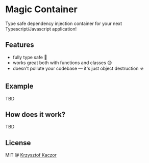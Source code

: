 # Magic Container

Type safe dependency injection container for your next Typescript/Javascript application!

## Features

* fully type safe 💯
* works great both with functions and classes 😍
* doesn't pollute your codebase — it's just object destruction ☣️

## Example

TBD

## How does it work?

TBD

## License

MIT @ [Krzysztof Kaczor](https://twitter.com/krzKaczor)

